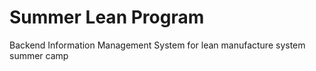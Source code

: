 Summer Lean Program
============

Backend Information Management System for lean manufacture system summer camp
